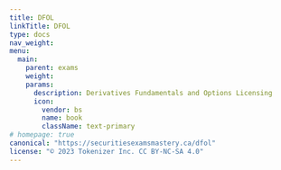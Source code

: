```yaml
---
title: DFOL
linkTitle: DFOL
type: docs
nav_weight: 
menu:
  main:
    parent: exams
    weight: 
    params:
      description: Derivatives Fundamentals and Options Licensing
      icon:
        vendor: bs
        name: book
        className: text-primary
# homepage: true
canonical: "https://securitiesexamsmastery.ca/dfol"
license: "© 2023 Tokenizer Inc. CC BY-NC-SA 4.0"
---
```


